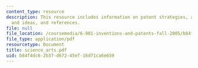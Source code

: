 ```yaml
---
content_type: resource
description: This resource includes information on patent strategies, along with suggestions
  and ideas, and references.
file: null
file_location: /coursemedia/6-901-inventions-and-patents-fall-2005/b84f4dc62b37d67245ef16d71ca6e659_science_arts.pdf
file_type: application/pdf
resourcetype: Document
title: science_arts.pdf
uid: b84f4dc6-2b37-d672-45ef-16d71ca6e659
---
```


